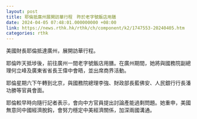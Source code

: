 ```yaml
---
layout: post
title: 耶倫抵廣州展開訪華行程　昨於老字號飯店用膳
date: 2024-04-05 07:48:01.000000000 +08:00
link: https://news.rthk.hk/rthk/ch/component/k2/1747553-20240405.htm
categories: rthk
---
```


美國財長耶倫抵達廣州，展開訪華行程。

耶倫昨天抵埗後，前往廣州一間老字號飯店用膳。在廣州期間，她將與國務院副總理何立峰及廣東省省長王偉中會晤，並出席商界活動。

耶倫星期六下午轉到北京，與國務院總理李強、財政部長藍佛安、人民銀行行長潘功勝等官員會面。

耶倫較早時向隨行記者表示，會向中方官員提出討論產能過剩問題。她重申，美國無意同中國經濟脫鈎，會努力穩定中美經濟關係，加深兩國溝通。
